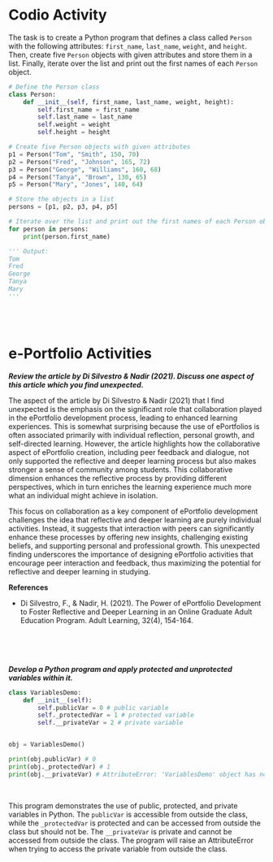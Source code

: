 # Codio Activity

The task is to create a Python program that defines a class called `Person` with the following attributes: `first_name`, `last_name`, `weight`, and `height`. Then, create five `Person` objects with given attributes and store them in a list. Finally, iterate over the list and print out the first names of each `Person` object.
</br>

```python
# Define the Person class
class Person:
    def __init__(self, first_name, last_name, weight, height):
        self.first_name = first_name
        self.last_name = last_name
        self.weight = weight
        self.height = height

# Create five Person objects with given attributes
p1 = Person("Tom", "Smith", 150, 70)
p2 = Person("Fred", "Johnson", 165, 72)
p3 = Person("George", "Williams", 160, 68)
p4 = Person("Tanya", "Brown", 130, 65)
p5 = Person("Mary", "Jones", 140, 64)

# Store the objects in a list
persons = [p1, p2, p3, p4, p5]

# Iterate over the list and print out the first names of each Person object
for person in persons:
    print(person.first_name)

''' Output:
Tom
Fred
George
Tanya
Mary
'''
```
</br>
</br>


# e-Portfolio Activities

___Review the article by Di Silvestro & Nadir (2021). Discuss one aspect of this article which you find unexpected.___
</br>

The aspect of the article by Di Silvestro & Nadir (2021) that I find unexpected is the emphasis on the significant role that collaboration played in the ePortfolio development process, leading to enhanced learning experiences. This is somewhat surprising because the use of ePortfolios is often associated primarily with individual reflection, personal growth, and self-directed learning. However, the article highlights how the collaborative aspect of ePortfolio creation, including peer feedback and dialogue, not only supported the reflective and deeper learning process but also makes stronger a sense of community among students. This collaborative dimension enhances the reflective process by providing different perspectives, which in turn enriches the learning experience much more what an individual might achieve in isolation.

This focus on collaboration as a key component of ePortfolio development challenges the idea that reflective and deeper learning are purely individual activities. Instead, it suggests that interaction with peers can significantly enhance these processes by offering new insights, challenging existing beliefs, and supporting personal and professional growth. This unexpected finding underscores the importance of designing ePortfolio activities that encourage peer interaction and feedback, thus maximizing the potential for reflective and deeper learning in studying.
</br>

**References**
- Di Silvestro, F., & Nadir, H. (2021). The Power of ePortfolio Development to Foster Reflective and Deeper Learning in an Online Graduate Adult Education Program. Adult Learning, 32(4), 154-164.
</br>
</br>
</br>

___Develop a Python program and apply protected and unprotected variables within it.___
</br>

```python
class VariablesDemo:
    def __init__(self):
        self.publicVar = 0 # public variable
        self._protectedVar = 1 # protected variable
        self.__privateVar = 2 # private variable


obj = VariablesDemo()

print(obj.publicVar) # 0
print(obj._protectedVar) # 1
print(obj.__privateVar) # AttributeError: 'VariablesDemo' object has no attribute '__privateVar'
```
</br>

This program demonstrates the use of public, protected, and private variables in Python. The `publicVar` is accessible from outside the class, while the `_protectedVar` is protected and can be accessed from outside the class but should not be. The `__privateVar` is private and cannot be accessed from outside the class. The program will raise an AttributeError when trying to access the private variable from outside the class.